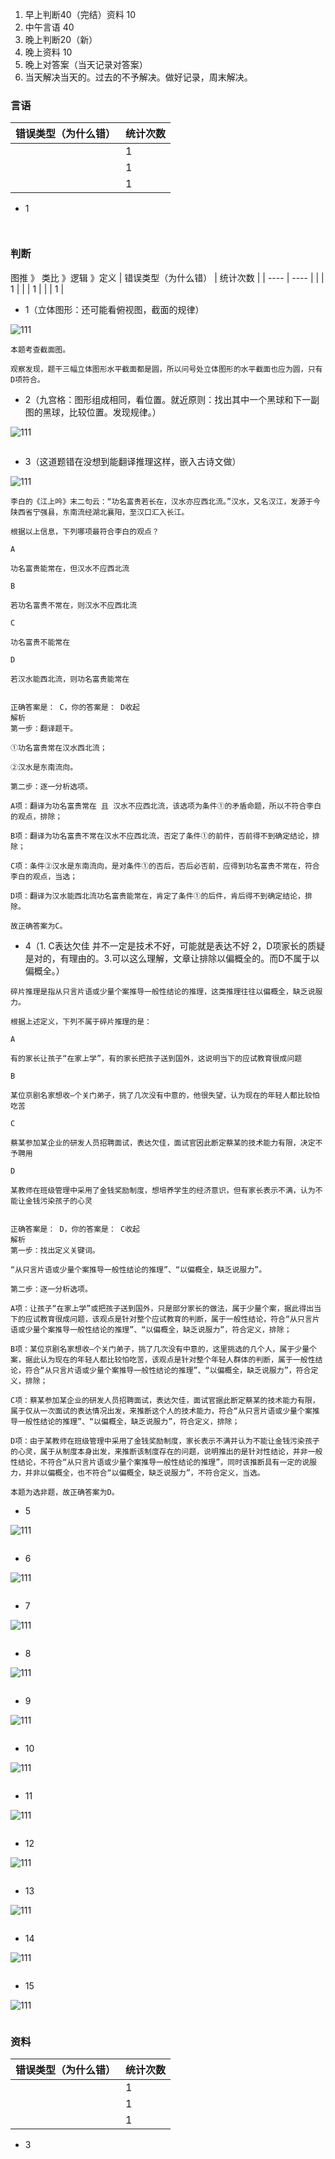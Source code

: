 
1. 早上判断40（完结）资料 10
2. 中午言语 40
3. 晚上判断20（新）
4. 晚上资料 10 
5. 晚上对答案（当天记录对答案）
6. 当天解决当天的。过去的不予解决。做好记录，周末解决。

### 言语
|  错误类型（为什么错）   | 统计次数  |
|  ----  | ----  |
|   | 1 |
|  | 1 |
|   | 1 |

- 1


```


```
### 判断

图推 》 类比 》逻辑 》定义
|  错误类型（为什么错）   | 统计次数  |
|  ----  | ----  |
|   | 1 |
|  | 1 |
|   | 1 |

- 1（立体图形：还可能看俯视图，截面的规律）

![111](../images2/265.png)

```
本题考查截面图。

观察发现，题干三幅立体图形水平截面都是圆，所以问号处立体图形的水平截面也应为圆，只有D项符合。
```
- 2（九宫格：图形组成相同，看位置。就近原则：找出其中一个黑球和下一副图的黑球，比较位置。发现规律。）

![111](../images2/266.png)

```

```
- 3（这道题错在没想到能翻译推理这样，嵌入古诗文做）

![111](../images2/267.png)

```
李白的《江上吟》末二句云：“功名富贵若长在，汉水亦应西北流。”汉水，又名汉江，发源于今陕西省宁强县，东南流经湖北襄阳，至汉口汇入长江。

根据以上信息，下列哪项最符合李白的观点？

A

功名富贵能常在，但汉水不应西北流

B

若功名富贵不常在，则汉水不应西北流

C

功名富贵不能常在

D

若汉水能西北流，则功名富贵能常在


正确答案是： C，你的答案是： D收起
解析
第一步：翻译题干。

①功名富贵常在汉水西北流；

②汉水是东南流向。

第二步：逐一分析选项。

A项：翻译为功名富贵常在 且 汉水不应西北流，该选项为条件①的矛盾命题，所以不符合李白的观点，排除；

B项：翻译为功名富贵不常在汉水不应西北流，否定了条件①的前件，否前得不到确定结论，排除；

C项：条件②汉水是东南流向，是对条件①的否后，否后必否前，应得到功名富贵不常在，符合李白的观点，当选；

D项：翻译为汉水能西北流功名富贵能常在，肯定了条件①的后件，肯后得不到确定结论，排除。

故正确答案为C。
```
- 4（1. C表达欠佳 并不一定是技术不好，可能就是表达不好 2，D项家长的质疑是对的，有理由的。3.可以这么理解，文章让排除以偏概全的。而D不属于以偏概全。）


```
碎片推理是指从只言片语或少量个案推导一般性结论的推理，这类推理往往以偏概全，缺乏说服力。

根据上述定义，下列不属于碎片推理的是：

A

有的家长让孩子“在家上学”，有的家长把孩子送到国外，这说明当下的应试教育很成问题

B

某位京剧名家想收—个关门弟子，挑了几次没有中意的，他很失望，认为现在的年轻人都比较怕吃苦

C

蔡某参加某企业的研发人员招聘面试，表达欠佳，面试官因此断定蔡某的技术能力有限，决定不予聘用

D

某教师在班级管理中采用了金钱奖励制度，想培养学生的经济意识，但有家长表示不满，认为不能让金钱污染孩子的心灵


正确答案是： D，你的答案是： C收起
解析
第一步：找出定义关键词。

“从只言片语或少量个案推导一般性结论的推理”、“以偏概全，缺乏说服力”。

第二步：逐一分析选项。

A项：让孩子“在家上学”或把孩子送到国外，只是部分家长的做法，属于少量个案，据此得出当下的应试教育很成问题，该观点是针对整个应试教育的判断，属于一般性结论，符合“从只言片语或少量个案推导一般性结论的推理”、“以偏概全，缺乏说服力”，符合定义，排除；

B项：某位京剧名家想收—个关门弟子，挑了几次没有中意的，这里挑选的几个人，属于少量个案，据此认为现在的年轻人都比较怕吃苦，该观点是针对整个年轻人群体的判断，属于一般性结论，符合“从只言片语或少量个案推导一般性结论的推理”、“以偏概全，缺乏说服力”，符合定义，排除；

C项：蔡某参加某企业的研发人员招聘面试，表达欠佳，面试官据此断定蔡某的技术能力有限，属于仅从一次面试的表达情况出发，来推断这个人的技术能力，符合“从只言片语或少量个案推导一般性结论的推理”、“以偏概全，缺乏说服力”，符合定义，排除；

D项：由于某教师在班级管理中采用了金钱奖励制度，家长表示不满并认为不能让金钱污染孩子的心灵，属于从制度本身出发，来推断该制度存在的问题，说明推出的是针对性结论，并非一般性结论，不符合“从只言片语或少量个案推导一般性结论的推理”，同时该推断具有一定的说服力，并非以偏概全，也不符合“以偏概全，缺乏说服力”，不符合定义，当选。

本题为选非题，故正确答案为D。
```
- 5

![111](../images2/269.png)

```

```
- 6

![111](../images2/265.png)

```

```
- 7

![111](../images2/265.png)

```

```
- 8

![111](../images2/265.png)

```

```
- 9

![111](../images2/265.png)

```

```
- 10

![111](../images2/265.png)

```

```
- 11

![111](../images2/265.png)

```

```
- 12

![111](../images2/265.png)

```

```
- 13

![111](../images2/265.png)

```

```
- 14

![111](../images2/265.png)

```

```
- 15

![111](../images2/265.png)

```

```
### 资料
|  错误类型（为什么错）   | 统计次数  |
|  ----  | ----  |
|   | 1 |
|  | 1 |
|   | 1 |

- 3



```

```